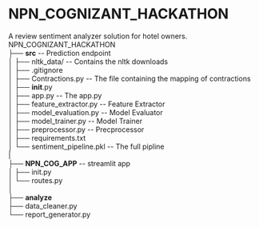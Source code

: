 # NPN_COGNIZANT_HACKATHON
A review sentiment analyzer solution for hotel owners.
<br>
NPN_COGNIZANT_HACKATHON<br>
├── **src** -- Prediction endpoint<br>
│ ├── nltk_data/ -- Contains the nltk downloads<br>
│ ├── .gitignore<br>
│ ├── Contractions.py -- The file containing the mapping of contractions<br>
│ ├── __init__.py<br>
│ ├── app.py -- The app.py <br>
│ ├── feature_extractor.py -- Feature Extractor <br>
│ ├── model_evaluation.py -- Model Evaluator<br>
│ ├── model_trainer.py -- Model Trainer<br>
│ ├── preprocessor.py -- Precprocessor<br>
│ ├── requirements.txt<br>
│ └── sentiment_pipeline.pkl -- The full pipline<br>
|<br>
├── **NPN_COG_APP** -- streamlit app<br>
│ ├── init.py<br>
│ └── routes.py<br>
│<br>
├── **analyze**<br>
├── data_cleaner.py<br>
└── report_generator.py<br>



